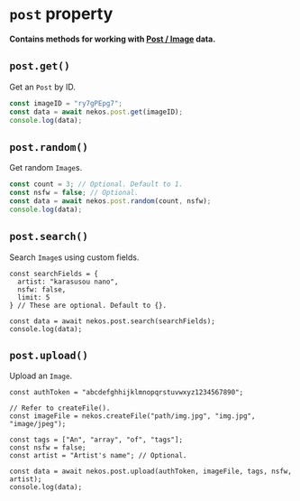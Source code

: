 <script setup>
import HrefBadge from '../components/HrefBadge.vue'
</script>

# `post` property

**Contains methods for working with [Post / Image](https://docs.nekos.moe/structures.html#post-image-data) data.**

## `post.get()` <HrefBadge text="PostData" link="/types/data#postdata" /> <Badge type="info" text="async" />

Get an `Post` by ID.

```ts
const imageID = "ry7gPEpg7";
const data = await nekos.post.get(imageID);
console.log(data);
```

## `post.random()` <HrefBadge text="Array&lt;PostData&gt;" link="/types/data#postdata" /> <Badge type="info" text="async" />

Get random `Image`s.

```ts
const count = 3; // Optional. Default to 1.
const nsfw = false; // Optional.
const data = await nekos.post.random(count, nsfw);
console.log(data);
```

## `post.search()`

Search `Image`s using custom fields.

```js{9}
const searchFields = {
  artist: "karasusou nano",
  nsfw: false,
  limit: 5
} // These are optional. Default to {}.

const data = await nekos.post.search(searchFields);
console.log(data);
```

## `post.upload()`

Upload an `Image`.

```js{12}
const authToken = "abcdefghhijklmnopqrstuvwxyz1234567890";

// Refer to createFile().
const imageFile = nekos.createFile("path/img.jpg", "img.jpg", "image/jpeg");

const tags = ["An", "array", "of", "tags"];
const nsfw = false;
const artist = "Artist's name"; // Optional.

const data = await nekos.post.upload(authToken, imageFile, tags, nsfw, artist);
console.log(data);
```

